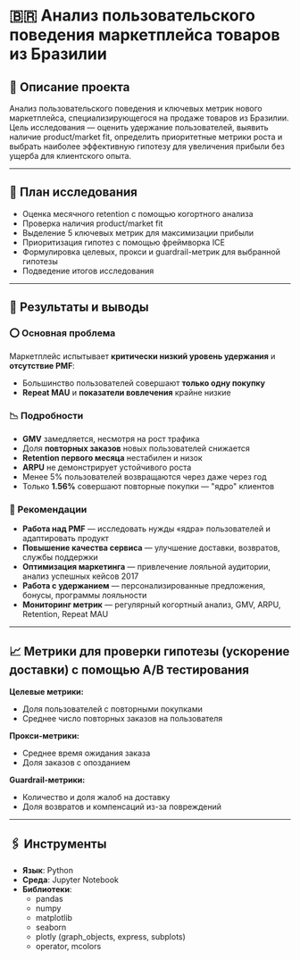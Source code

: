 # 🇧🇷 Анализ пользовательского поведения маркетплейса товаров из Бразилии

## 📄 Описание проекта

Анализ пользовательского поведения и ключевых метрик нового маркетплейса, специализирующегося на продаже товаров из Бразилии.  
Цель исследования — оценить удержание пользователей, выявить наличие product/market fit, определить приоритетные метрики роста и выбрать наиболее эффективную гипотезу для увеличения прибыли без ущерба для клиентского опыта.

---

## 📌 План исследования

- Оценка месячного retention с помощью когортного анализа
- Проверка наличия product/market fit
- Выделение 5 ключевых метрик для максимизации прибыли
- Приоритизация гипотез с помощью фреймворка ICE
- Формулировка целевых, прокси и guardrail-метрик для выбранной гипотезы
- Подведение итогов исследования

---

## 📝 Результаты и выводы

### ⭕ Основная проблема

Маркетплейс испытывает **критически низкий уровень удержания** и **отсутствие PMF**:
- Большинство пользователей совершают **только одну покупку**
- **Repeat MAU** и **показатели вовлечения** крайне низкие

### 📉 Подробности

- **GMV** замедляется, несмотря на рост трафика
- Доля **повторных заказов** новых пользователей снижается
- **Retention первого месяца** нестабилен и низок
- **ARPU** не демонстрирует устойчивого роста
- Менее 5% пользователей возвращаются через даже через год  
- Только **1.56%** совершают повторные покупки — "ядро" клиентов

### 🧾 Рекомендации

- **Работа над PMF** — исследовать нужды «ядра» пользователей и адаптировать продукт
- **Повышение качества сервиса** — улучшение доставки, возвратов, службы поддержки
- **Оптимизация маркетинга** — привлечение лояльной аудитории, анализ успешных кейсов 2017
- **Работа с удержанием** — персонализированные предложения, бонусы, программы лояльности
- **Мониторинг метрик** — регулярный когортный анализ, GMV, ARPU, Retention, Repeat MAU

---

## 📈 Метрики для проверки гипотезы (ускорение доставки) с помощью А/В тестирования

**Целевые метрики:**
- Доля пользователей с повторными покупками
- Среднее число повторных заказов на пользователя

**Прокси-метрики:**
- Среднее время ожидания заказа
- Доля заказов с опозданием

**Guardrail-метрики:**
- Количество и доля жалоб на доставку
- Доля возвратов и компенсаций из-за повреждений

---

## 🖇️ Инструменты

- **Язык**: Python
- **Среда**: Jupyter Notebook  
- **Библиотеки**:
  - pandas
  - numpy
  - matplotlib
  - seaborn
  - plotly (graph_objects, express, subplots)
  - operator, mcolors
